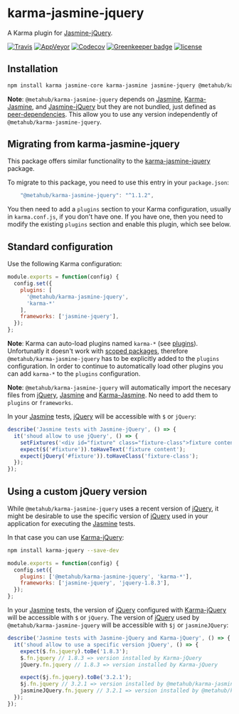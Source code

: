 # karma-jasmine-jquery

A Karma plugin for [Jasmine-jQuery](https://github.com/velesin/jasmine-jquery).

[![Travis](https://img.shields.io/travis/pvdlg/karma-jasmine-jquery.svg)](https://travis-ci.org/pvdlg/karma-jasmine-jquery)
[![AppVeyor](https://img.shields.io/appveyor/ci/pvdlg/karma-jasmine-jquery.svg)](https://ci.appveyor.com/project/pvdlg/karma-jasmine-jquery)
[![Codecov](https://img.shields.io/codecov/c/github/pvdlg/karma-jasmine-jquery.svg)](https://codecov.io/gh/pvdlg/karma-jasmine-jquery)
[![Greenkeeper badge](https://badges.greenkeeper.io/pvdlg/karma-jasmine-jquery.svg)](https://greenkeeper.io/)
[![license](https://img.shields.io/github/license/pvdlg/karma-jasmine-jquery.svg)](https://github.com/pvdlg/karma-jasmine-jquery/blob/master/LICENSE)

## Installation

```bash
npm install karma jasmine-core karma-jasmine jasmine-jquery @metahub/karma-jasmine-jquery --save-dev
```
**Note**: `@metahub/karma-jasmine-jquery` depends on [Jasmine](https://github.com/jasmine/jasmine), [Karma-Jasmine](https://github.com/karma-runner/karma-jasmine), and [Jasmine-jQuery](https://github.com/velesin/jasmine-jquery) but they are not bundled, just defined as [peer-dependencies](https://nodejs.org/en/blog/npm/peer-dependencies). This allow you to use any version independently of `@metahub/karma-jasmine-jquery`.

## Migrating from karma-jasmine-jquery

This package offers similar functionality to the [karma-jasmine-jquery](https://www.npmjs.com/package/karma-jasmine-jquery) package.

To migrate to this package, you need to use this entry in your `package.json`:

```js
    "@metahub/karma-jasmine-jquery": "^1.1.2",
```

You then need to add a `plugins` section to your Karma configuration, usually in `karma.conf.js`, if you don't have one.  If you have one, then you need to modify the existing `plugins` section and enable this plugin, which see below.

## Standard configuration

Use the following Karma configuration:

```js
module.exports = function(config) {
  config.set({
    plugins: [
      '@metahub/karma-jasmine-jquery',
      'karma-*'
    ],
    frameworks: ['jasmine-jquery'],
  });
};
```
**Note**: Karma can auto-load plugins named `karma-*` (see [plugins](http://karma-runner.github.io/1.0/config/plugins.html)). Unfortunatly it doesn't work with [scoped packages](https://docs.npmjs.com/misc/scope), therefore `@metahub/karma-jasmine-jquery` has to be explicitly added to the `plugins` configuration. In order to continue to automatically load other plugins you can add `karma-*` to the `plugins` configuration.

**Note**: `@metahub/karma-jasmine-jquery` will automatically import the necesary files from [jQuery](https://github.com/jquery/jquery), [Jasmine](https://github.com/jasmine/jasmine) and [Karma-Jasmine](https://github.com/karma-runner/karma-jasmine). No need to add them to `plugins` or `frameworks`.

In your [Jasmine](https://github.com/jasmine/jasmine) tests, [jQuery](https://github.com/jquery/jquery) will be accessible with `$` or `jQuery`:
```js
describe('Jasmine tests with Jasmine-jQuery', () => {
  it('shoud allow to use jQuery', () => {
    setFixtures('<div id="fixture" class="fixture-class">fixture content</div>');
    expect($('#fixture')).toHaveText('fixture content');
    expect(jQuery('#fixture')).toHaveClass('fixture-class');
  });
});
```

## Using a custom jQuery version

While `@metahub/karma-jasmine-jquery` uses a recent version of [jQuery](https://github.com/jquery/jquery), it might be desirable to use the specific version of [jQuery](https://github.com/jquery/jquery) used in your application for executing the [Jasmine](https://github.com/jasmine/jasmine) tests.

In that case you can use [Karma-jQuery](https://github.com/scf2k/karma-jquery):
```bash
npm install karma-jquery --save-dev
```

```js
module.exports = function(config) {
  config.set({
    plugins: ['@metahub/karma-jasmine-jquery', 'karma-*'],
    frameworks: ['jasmine-jquery', 'jquery-1.8.3'],
  });
};
```

In your [Jasmine](https://github.com/jasmine/jasmine) tests, the version of [jQuery](https://github.com/jquery/jquery) configured with [Karma-jQuery](https://github.com/scf2k/karma-jquery) will be accessible with `$` or `jQuery`. The version of [jQuery](https://github.com/jquery/jquery) used by `@metahub/karma-jasmine-jquery` will be accessible with `$j` or `jasmineJQuery`:
```js
describe('Jasmine tests with Jasmine-jQuery and Karma-jQuery', () => {
  it('shoud allow to use a specific version jQuery', () => {
    expect($.fn.jquery).toBe('1.8.3');
    $.fn.jquery // 1.8.3 => version installed by Karma-jQuery
    jQuery.fn.jquery // 1.8.3 => version installed by Karma-jQuery

    expect($j.fn.jquery).toBe('3.2.1');
    $j.fn.jquery // 3.2.1 => version installed by @metahub/karma-jasmine-jquery
    jasmineJQuery.fn.jquery // 3.2.1 => version installed by @metahub/karma-jasmine-jquery
  });
});
```
